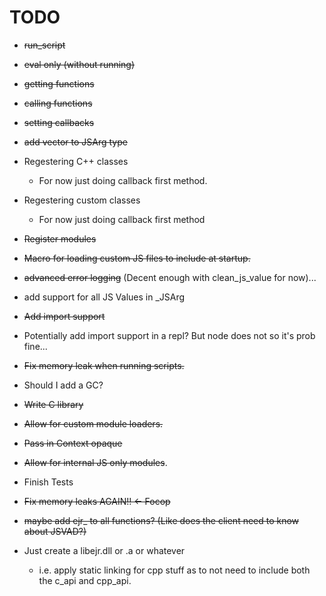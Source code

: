 # TODO

- ~~run_script~~
- ~~eval only (without running)~~
- ~~getting functions~~
- ~~calling functions~~
- ~~setting callbacks~~
- ~~add vector to JSArg type~~
- Regestering C++ classes
    - For now just doing callback first method.
- Regestering custom classes
    - For now just doing callback first method
- ~~Register modules~~
- ~~Macro for loading custom JS files to include at startup.~~
- ~~advanced error logging~~ (Decent enough with clean_js_value for now)...
- add support for all JS Values in _JSArg
- ~~Add import support~~
- Potentially add import support in a repl? But node does not so it's prob fine...

- ~~Fix memory leak when running scripts.~~
- Should I add a GC?
- ~~Write C library~~

- ~~Allow for custom module loaders.~~
- ~~Pass in Context opaque~~
- ~~Allow for internal JS only modules~~.

- Finish Tests

- ~~Fix memory leaks AGAIN!! <- Focop~~
- ~~maybe add ejr_ to all functions? (Like does the client need to know about JSVAD?)~~

- Just create a libejr.dll or .a or whatever
    - i.e. apply static linking for cpp stuff as to not need to include both the c_api and cpp_api.